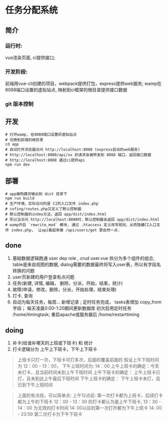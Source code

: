 任务分配系统
=============

简介
-----
### 运行时: 
vue渲染页面, ci提供接口; 

### 开发阶段: 
前端用vue-cli创建的项目，webpack提供打包，express提供web服务;
wamp在8088端口设置的虚拟站点, 映射到ci框架的根目录提供接口数据

### git 版本控制

开发
------

    # 打开wamp, 在8088端口设置好虚拟站点
    # 切换到前端的根目录
    cd app
    # 自动打开浏览器访问 http://localhost:8080 (express启动的web服务)
    # http://localhost:8080/api/xx 的请求会被转发到 8088 端口，返回接口数据
    # http://localhost:8088 通过ci提供api
    npm run dev 
部署
--------
    # app被构建并输出到 dist 目录下
    npm run build
    # 生产环境，实际访问的是 CI的入口文件 index.php
    # cofing/routes.php又定义了默认控制器
    # 默认控制器的index方法，返回 app/dist/index.html
    # 所以当访问 http://localhost:8088时，默认控制器会返回 app/dist/index.html
    # wamp开启 `rewrite_mod` 模块, 通过 .htaccess 定义改写规则，从而隐藏CI入口文件 index.php,  让api看起来像 /api/users/get 更自然一点.
done
--------
1. 基础数据逻辑跑通   user dep role , crud
user.vue 拆分为多个组件的组合,  table是来自视图的数据, dialog需要的数据最终将写入user表，所以有字段名转换的问题
2. user页新建的用户登录有点问题
3. 任务(新建, 详情, 编辑， 删除，分派，开始，结束，统计)
4. 故障(申请，修改，删除，分派，开始处理，结束处理)
5. 打卡, 查询
6. 自动为每天任务，每周... 新增记录 ; 定时任务完成， tasks表增加 copy_from 字段； 每天凌晨0:00-1:20期间更新数据库
初次启用定时任务 /home/timingtask; 重启apache或服务器后 /home/restarttiming

doing
----------
1. 补卡(给谁补哪天的上班或下班卡) 和 统计 
2. 打卡逻辑分为 上午上下班卡，下午上下班卡

> 上班卡只打一次，下班卡可打多次，后面的覆盖前面的
假设上午下班时间为 12：00 - 13：00， 下午上班时间为: 14：00
上午上班卡的确定：今天未打卡，且当前时间未到上午下班时间
上午下班卡的确定： 上午上班卡已打，且未到达上午最后下班时间
下午上班卡的确定： 下午上班卡未打，且已到下午上班时间

> 上面的有点绕，可以简单点:
> 上午12点前: 第一次打卡都为上班卡，后续打卡都为上午的下班卡
> 12：00 - 13：30 的打卡都认为是上午下班卡,
> 13：30 - 14：00 为无效的打卡时间
> 14: 00以后的第一次打开都为下午上班卡 
> 14: 00 - 23:59 第二次打卡为下午下班卡